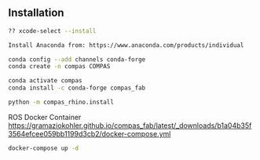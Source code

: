 ## Installation

``` sh
?? xcode-select --install

Install Anaconda from: https://www.anaconda.com/products/individual

conda config --add channels conda-forge 
conda create -n compas COMPAS

conda activate compas
conda install -c conda-forge compas_fab

python -m compas_rhino.install
```

ROS Docker Container
https://gramaziokohler.github.io/compas_fab/latest/_downloads/b1a04b35f3564efcee059bb1199d3cb2/docker-compose.yml
``` sh
docker-compose up -d
```
